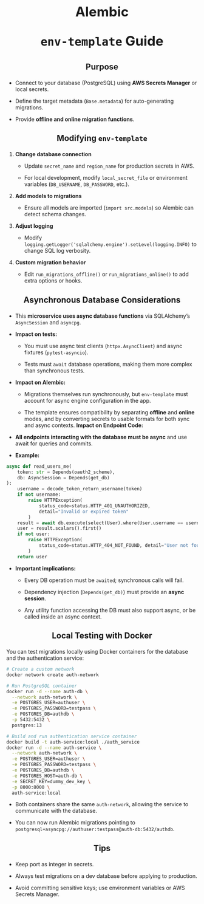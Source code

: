 <h1 align="center" style = "font-size:35px">
 <b> Alembic  
  </b>

<b> `env-template` Guide </b>
</h1>


<h2 id="features" align="center">

**Purpose**

</h2>

* Connect to your database (PostgreSQL) using **AWS Secrets Manager** or local secrets.

* Define the target metadata (`Base.metadata`) for auto-generating migrations.

* Provide **offline and online migration functions**.

<h2 id="modifying-env-template" align="center">

**Modifying** `env-template`

</h2>

1. **Change database connection**

   * Update `secret_name` and `region_name` for production secrets in AWS.

   * For local development, modify `local_secret_file` or environment variables (`DB_USERNAME`, `DB_PASSWORD`, etc.).

2. **Add models to migrations**
   
   * Ensure all models are imported (`import src.models`) so Alembic can detect schema changes.

3. **Adjust logging**

   * Modify `logging.getLogger('sqlalchemy.engine').setLevel(logging.INFO)` to change SQL log verbosity.

4. **Custom migration behavior**

   * Edit `run_migrations_offline()` or `run_migrations_online()` to add extra options or hooks.

<h2 id="local-testing-with-docker" align="center">

**Asynchronous Database Considerations**

</h2>

* This **microservice uses async database functions** via SQLAlchemy’s `AsyncSession` and `asyncpg`.

* **Impact on tests:**

  * You must use async test clients (`httpx.AsyncClient`) and async fixtures (`pytest-asyncio`).

  * Tests must `await` database operations, making them more complex than synchronous tests.

* **Impact on Alembic:**

  * Migrations themselves run synchronously, but `env-template` must account for async engine configuration in the app.

  * The template ensures compatibility by separating **offline** and **online** modes, and by converting secrets to usable formats for both sync and async contexts.
**Impact on Endpoint Code:**

* **All endpoints interacting with the database must be async** and use await for queries and commits.

* **Example:**

```python
async def read_users_me(
    token: str = Depends(oauth2_scheme),
    db: AsyncSession = Depends(get_db)
):
    username = decode_token_return_username(token)
    if not username:
        raise HTTPException(
            status_code=status.HTTP_401_UNAUTHORIZED,
            detail="Invalid or expired token"
        )
    result = await db.execute(select(User).where(User.username == username))
    user = result.scalars().first()
    if not user:
        raise HTTPException(
            status_code=status.HTTP_404_NOT_FOUND, detail="User not found"
        )
    return user
```
* **Important implications:**

  * Every DB operation must be `awaited`; synchronous calls will fail.

  * Dependency injection (`Depends(get_db)`) must provide an **async session**.

  * Any utility function accessing the DB must also support async, or be called inside an async context.

<h2 id="local-testing-with-docker" align="center">

**Local Testing with Docker**

</h2>

You can test migrations locally using Docker containers for the database and the authentication service:

```bash
# Create a custom network
docker network create auth-network

# Run PostgreSQL container
docker run -d --name auth-db \
  --network auth-network \
  -e POSTGRES_USER=authuser \
  -e POSTGRES_PASSWORD=testpass \
  -e POSTGRES_DB=authdb \
  -p 5432:5432 \
  postgres:13

# Build and run authentication service container
docker build -t auth-service:local ./auth_service
docker run -d --name auth-service \
  --network auth-network \
  -e POSTGRES_USER=authuser \
  -e POSTGRES_PASSWORD=testpass \
  -e POSTGRES_DB=authdb \
  -e POSTGRES_HOST=auth-db \
  -e SECRET_KEY=dummy_dev_key \
  -p 8000:8000 \
  auth-service:local
```

* Both containers share the same `auth-network`, allowing the service to communicate with the database.

* You can now run Alembic migrations pointing to `postgresql+asyncpg://authuser:testpass@auth-db:5432/authdb`.

<h2 id="tips" align="center">

**Tips**

</h2>

* Keep port as integer in secrets.
 
* Always test migrations on a dev database before applying to production.

* Avoid committing sensitive keys; use environment variables or AWS Secrets Manager.